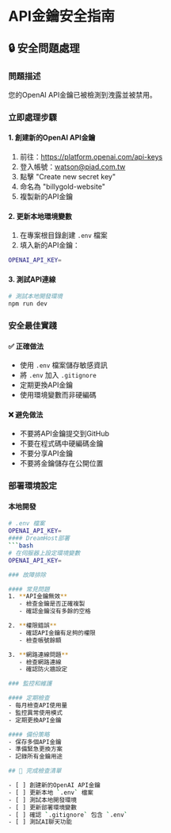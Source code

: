 # API金鑰安全指南

## 🔒 安全問題處理

### 問題描述
您的OpenAI API金鑰已被檢測到洩露並被禁用。

### 立即處理步驟

#### 1. 創建新的OpenAI API金鑰
1. 前往：https://platform.openai.com/api-keys
2. 登入帳號：watson@piad.com.tw
3. 點擊 "Create new secret key"
4. 命名為 "billygold-website"
5. 複製新的API金鑰

#### 2. 更新本地環境變數
1. 在專案根目錄創建 `.env` 檔案
2. 填入新的API金鑰：
```bash
OPENAI_API_KEY=
```

#### 3. 測試API連線
```bash
# 測試本地開發環境
npm run dev
```

### 安全最佳實踐

#### ✅ 正確做法
- 使用 `.env` 檔案儲存敏感資訊
- 將 `.env` 加入 `.gitignore`
- 定期更換API金鑰
- 使用環境變數而非硬編碼

#### ❌ 避免做法
- 不要將API金鑰提交到GitHub
- 不要在程式碼中硬編碼金鑰
- 不要分享API金鑰
- 不要將金鑰儲存在公開位置

### 部署環境設定

#### 本地開發
```bash
# .env 檔案
OPENAI_API_KEY=
#### DreamHost部署
```bash
# 在伺服器上設定環境變數
OPENAI_API_KEY=

### 故障排除

#### 常見問題
1. **API金鑰無效**
   - 檢查金鑰是否正確複製
   - 確認金鑰沒有多餘的空格

2. **權限錯誤**
   - 確認API金鑰有足夠的權限
   - 檢查帳號餘額

3. **網路連線問題**
   - 檢查網路連線
   - 確認防火牆設定

### 監控和維護

#### 定期檢查
- 每月檢查API使用量
- 監控異常使用模式
- 定期更換API金鑰

#### 備份策略
- 保存多個API金鑰
- 準備緊急更換方案
- 記錄所有金鑰用途

## 🎯 完成檢查清單

- [ ] 創建新的OpenAI API金鑰
- [ ] 更新本地 `.env` 檔案
- [ ] 測試本地開發環境
- [ ] 更新部署環境變數
- [ ] 確認 `.gitignore` 包含 `.env`
- [ ] 測試AI聊天功能 